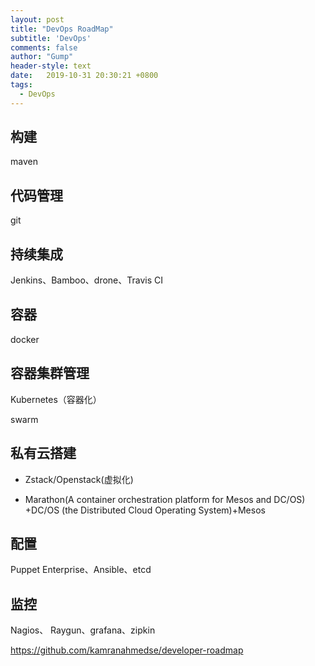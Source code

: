 ```yaml
---
layout: post
title: "DevOps RoadMap"
subtitle: 'DevOps'
comments: false
author: "Gump"
header-style: text
date:   2019-10-31 20:30:21 +0800
tags:
  - DevOps
--- 
```


##  构建

maven

##  代码管理
git
##  持续集成
Jenkins、Bamboo、drone、Travis CI
##  容器
docker
##  容器集群管理
Kubernetes（容器化）

swarm

## 私有云搭建

- Zstack/Openstack(虚拟化) 

- Marathon(A container orchestration platform for Mesos and DC/OS) +DC/OS (the Distributed Cloud Operating System)+Mesos



## 配置
Puppet Enterprise、Ansible、etcd
## 监控
Nagios、 Raygun、grafana、zipkin

https://github.com/kamranahmedse/developer-roadmap
